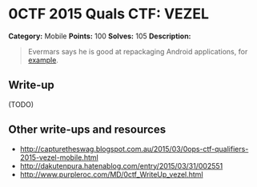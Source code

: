 # 0CTF 2015 Quals CTF: VEZEL

**Category:** Mobile
**Points:** 100
**Solves:** 105
**Description:** 

> Evermars says he is good at repackaging Android applications, for [example](vezel.apk).

## Write-up

(TODO)

## Other write-ups and resources

* <http://capturetheswag.blogspot.com.au/2015/03/0ops-ctf-qualifiers-2015-vezel-mobile.html>
* <http://dakutenpura.hatenablog.com/entry/2015/03/31/002551>
* <http://www.purpleroc.com/MD/0ctf_WriteUp_vezel.html>
